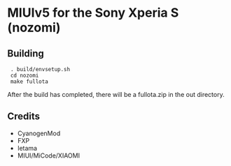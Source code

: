MIUIv5 for the Sony Xperia S (nozomi)
===========

Building
--------

     . build/envsetup.sh
     cd nozomi
     make fullota

After the build has completed, there will be a fullota.zip in the out 
directory.

Credits
------

- CyanogenMod
- FXP
- letama
- MIUI/MiCode/XIAOMI
